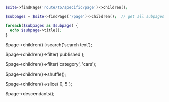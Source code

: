```php
$site->findPage('route/to/specific/page')->children();
```

```php
$subpages = $site->findPage('/page')->children();  // get all subpages from '/page'

foreach($subpages as $subpage) {
  echo $subpage->title();
}
```

$page->children()->search('search text');

$page->children()->filter('published');

$page->children()->filter('category', 'cars');

$page->children()->shuffle();

$page->children()->slice( 0, 5 );

$page->descendants();
